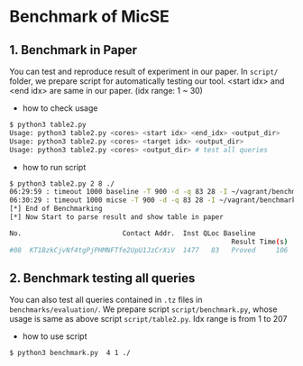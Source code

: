 # Benchmark of MicSE

## 1. Benchmark in Paper

You can test and reproduce result of experiment in our paper. In `script/` folder, we prepare script for automatically testing our tool. \<start idx> and \<end idx> are same in our paper. (idx range: 1 ~ 30)

- how to check usage
```bash
$ python3 table2.py
Usage: python3 table2.py <cores> <start idx> <end_idx> <output_dir>
Usage: python3 table2.py <cores> <target idx> <output_dir>
Usage: python3 table2.py <cores> <output_dir> # test all queries
```

- how to run script
```bash
$ python3 table2.py 2 8 ./
06:29:59 : timeout 1000 baseline -T 900 -d -q 83 28 -I ~/vagrant/benchmarks/evaluation/KT1BzkCjvNf4tgPjPHMNFTfe2UpU1JzCrXiV.tz -S ~/vagrant/benchmarks/evaluation/KT1BzkCjvNf4tgPjPHMNFTfe2UpU1JzCrXiV.storage.tz > .//result_900/8/KT1BzkCjvNf4tgPjPHMNFTfe2UpU1JzCrXiV.nonco 2>&1 &
06:30:29 : timeout 1000 micse -T 900 -d -q 83 28 -I ~/vagrant/benchmarks/evaluation/KT1BzkCjvNf4tgPjPHMNFTfe2UpU1JzCrXiV.tz -S ~/vagrant/benchmarks/evaluation/KT1BzkCjvNf4tgPjPHMNFTfe2UpU1JzCrXiV.storage.tz > .//result_900/8/KT1BzkCjvNf4tgPjPHMNFTfe2UpU1JzCrXiV.syner 2>&1 &
[*] End of Benchmarking
[*] Now Start to parse result and show table in paper

No.                         Contact Addr.  Inst QLoc Baseline           MicSE         Speedup
                                                       Result Time(s)  Result Time(s)        
#08  KT1BzkCjvNf4tgPjPHMNFTfe2UpU1JzCrXiV  1477   83   Proved     106  Proved      19   > 5.6
```

## 2. Benchmark testing all queries

You can also test all queries contained in `.tz` files in `benchmarks/evaluation/`. We prepare script `script/benchmark.py`, whose usage is same as above script `script/table2.py`. Idx range is from 1 to 207

- how to use script
```bash
$ python3 benchmark.py  4 1 ./
```